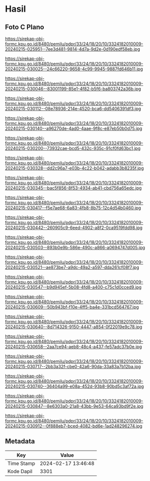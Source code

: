 # Hasil

## Foto C Plano

https://sirekap-obj-formc.kpu.go.id/8480/pemilu/pdpr/33/24/18/20/10/3324182010009-20240215-025951--7ee3d481-9814-4d7a-9d2e-0d190edf58eb.jpg

https://sirekap-obj-formc.kpu.go.id/8480/pemilu/pdpr/33/24/18/20/10/3324182010009-20240215-030025--24c66220-9658-4c99-9945-9887fd646b11.jpg

https://sirekap-obj-formc.kpu.go.id/8480/pemilu/pdpr/33/24/18/20/10/3324182010009-20240215-030046--83001199-85e1-4f82-b5f6-ba803742a36b.jpg

https://sirekap-obj-formc.kpu.go.id/8480/pemilu/pdpr/33/24/18/20/10/3324182010009-20240215-030112--08e78936-214e-4520-bca6-dd5406391df3.jpg

https://sirekap-obj-formc.kpu.go.id/8480/pemilu/pdpr/33/24/18/20/10/3324182010009-20240215-030140--a96270de-4ad0-4aae-9f8c-e87eb50b0d75.jpg

https://sirekap-obj-formc.kpu.go.id/8480/pemilu/pdpr/33/24/18/20/10/3324182010009-20240215-030200--73932cae-bcd5-432c-935c-91cf0fd63bc1.jpg

https://sirekap-obj-formc.kpu.go.id/8480/pemilu/pdpr/33/24/18/20/10/3324182010009-20240215-030328--dd2c96a7-e03b-4c22-b042-adabb3b8235f.jpg

https://sirekap-obj-formc.kpu.go.id/8480/pemilu/pdpr/33/24/18/20/10/3324182010009-20240215-030345--bac5f856-8f53-4934-ab41-cbd756a65edc.jpg

https://sirekap-obj-formc.kpu.go.id/8480/pemilu/pdpr/33/24/18/20/10/3324182010009-20240215-030417--f5e7ae68-6a83-4fb8-8b75-12c4d54b0460.jpg

https://sirekap-obj-formc.kpu.go.id/8480/pemilu/pdpr/33/24/18/20/10/3324182010009-20240215-030442--260905c9-6eed-4902-a8f2-0ca9519fdd98.jpg

https://sirekap-obj-formc.kpu.go.id/8480/pemilu/pdpr/33/24/18/20/10/3324182010009-20240215-030503--893b0e9b-586e-490c-a866-a0694747d005.jpg

https://sirekap-obj-formc.kpu.go.id/8480/pemilu/pdpr/33/24/18/20/10/3324182010009-20240215-030521--ae873be7-a9dc-49a2-a597-dda261cf08f7.jpg

https://sirekap-obj-formc.kpu.go.id/8480/pemilu/pdpr/33/24/18/20/10/3324182010009-20240215-030547--b9d945ef-5b08-4fd8-a400-c75c1d0cced9.jpg

https://sirekap-obj-formc.kpu.go.id/8480/pemilu/pdpr/33/24/18/20/10/3324182010009-20240215-030609--50b943bf-f10e-4ff5-ba4e-331bcd564767.jpg

https://sirekap-obj-formc.kpu.go.id/8480/pemilu/pdpr/33/24/18/20/10/3324182010009-20240215-030640--8d714326-9150-4447-a854-0f22019e9c78.jpg

https://sirekap-obj-formc.kpu.go.id/8480/pemilu/pdpr/33/24/18/20/10/3324182010009-20240215-030658--2aa7ce94-aeb8-48c4-a437-fe57adc37b0e.jpg

https://sirekap-obj-formc.kpu.go.id/8480/pemilu/pdpr/33/24/18/20/10/3324182010009-20240215-030717--2bb3a32f-cbe0-42a6-90da-33a83a7b12ba.jpg

https://sirekap-obj-formc.kpu.go.id/8480/pemilu/pdpr/33/24/18/20/10/3324182010009-20240215-030740--36404a99-e08a-452d-93b8-90bd5c3af72a.jpg

https://sirekap-obj-formc.kpu.go.id/8480/pemilu/pdpr/33/24/18/20/10/3324182010009-20240215-030847--8e6303a0-21a8-43bb-9e53-64ca93bd9f2e.jpg

https://sirekap-obj-formc.kpu.go.id/8480/pemilu/pdpr/33/24/18/20/10/3324182010009-20240215-030912--0f888eb7-bced-4082-bd6e-1ad248296274.jpg


## Metadata

| Key        | Value               |
| ---------- | ------------------- |
| Time Stamp | 2024-02-17 13:46:48 |
| Kode Dapil | 3301                |



